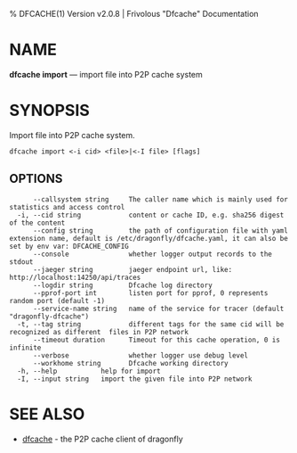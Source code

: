 % DFCACHE(1) Version v2.0.8 | Frivolous "Dfcache" Documentation

# NAME

**dfcache import** — import file into P2P cache system

# SYNOPSIS

Import file into P2P cache system.

```shell
dfcache import <-i cid> <file>|<-I file> [flags]
```

## OPTIONS

```shell
      --callsystem string     The caller name which is mainly used for statistics and access control
  -i, --cid string            content or cache ID, e.g. sha256 digest of the content
      --config string         the path of configuration file with yaml extension name, default is /etc/dragonfly/dfcache.yaml, it can also be set by env var: DFCACHE_CONFIG
      --console               whether logger output records to the stdout
      --jaeger string         jaeger endpoint url, like: http://localhost:14250/api/traces
      --logdir string         Dfcache log directory
      --pprof-port int        listen port for pprof, 0 represents random port (default -1)
      --service-name string   name of the service for tracer (default "dragonfly-dfcache")
  -t, --tag string            different tags for the same cid will be recognized as different  files in P2P network
      --timeout duration      Timeout for this cache operation, 0 is infinite
      --verbose               whether logger use debug level
      --workhome string       Dfcache working directory
  -h, --help           help for import
  -I, --input string   import the given file into P2P network
```

# SEE ALSO

- [dfcache](dfcache.md) - the P2P cache client of dragonfly
